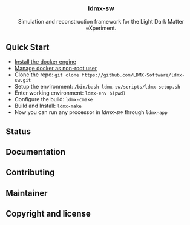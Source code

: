 <h3 align="center">ldmx-sw</h3>

<p align="center">
    Simulation and reconstruction framework for the Light Dark Matter eXperiment.  
</p>

## Quick Start 

- [Install the docker engine](https://docs.docker.com/engine/install/)
- [Manage docker as non-root user](https://docs.docker.com/engine/install/linux-postinstall/#manage-docker-as-a-non-root-user)
- Clone the repo: `git clone https://github.com/LDMX-Software/ldmx-sw.git`
- Setup the environment: `/bin/bash ldmx-sw/scripts/ldmx-setup.sh`
- Enter working environment: `ldmx-env $(pwd)`
- Configure the build: `ldmx-cmake`
- Build and Install: `ldmx-make`
- Now you can run any processor in _ldmx-sw_ through `ldmx-app`

## Status

## Documentation 

## Contributing

## Maintainer 

## Copyright and license
